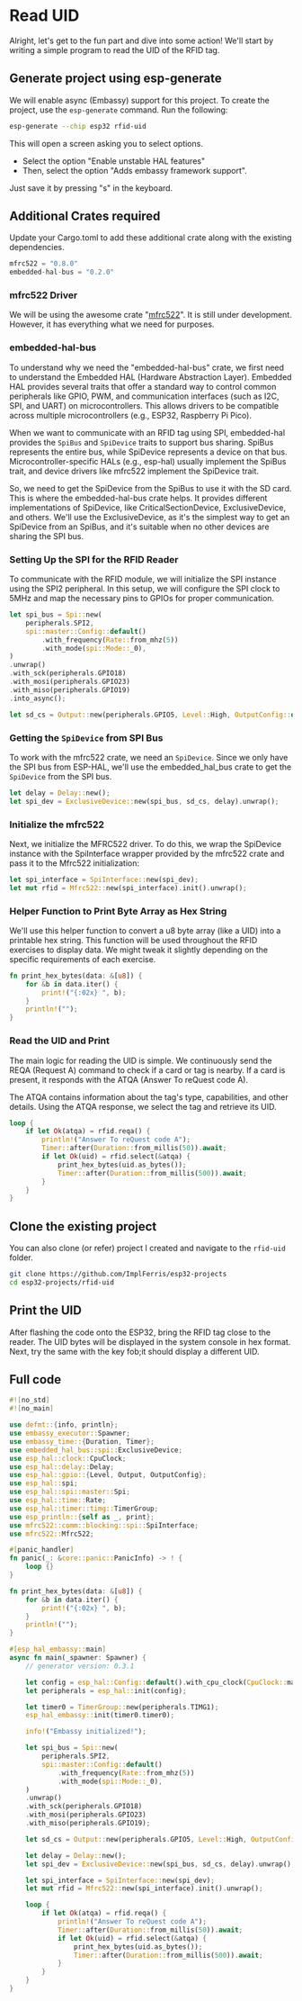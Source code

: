 # Read UID

Alright, let's get to the fun part and dive into some action! We'll start by writing a simple program to read the UID of the RFID tag.

## Generate project using esp-generate
We will enable async (Embassy) support for this project.  To create the project, use the `esp-generate` command. Run the following:

```sh
esp-generate --chip esp32 rfid-uid
```

This will open a screen asking you to select options. 

- Select the option "Enable unstable HAL features"
- Then, select the option "Adds embassy framework support".

Just save it by pressing "s" in the keyboard.

## Additional Crates required
Update your Cargo.toml to add these additional crate along with the existing dependencies.
```rust
mfrc522 = "0.8.0"
embedded-hal-bus = "0.2.0"
```

### mfrc522 Driver
We will be using the awesome crate  "[mfrc522](https://crates.io/crates/mfrc522)". It is still under development. However, it has everything what we need for purposes.


### embedded-hal-bus

To understand why we need the "embedded-hal-bus" crate, we first need to understand the Embedded HAL (Hardware Abstraction Layer). Embedded HAL provides several traits that offer a standard way to control common peripherals like GPIO, PWM, and communication interfaces (such as I2C, SPI, and UART) on microcontrollers. This allows drivers to be compatible across multiple microcontrollers (e.g., ESP32, Raspberry Pi Pico).

When we want to communicate with an RFID tag using SPI, embedded-hal provides the `SpiBus` and `SpiDevice` traits to support bus sharing. SpiBus represents the entire bus, while SpiDevice represents a device on that bus. Microcontroller-specific HALs (e.g., esp-hal) usually implement the SpiBus trait, and device drivers like mfrc522 implement the SpiDevice trait.

So, we need to get the SpiDevice from the SpiBus to use it with the SD card. This is where the embedded-hal-bus crate helps. It provides different implementations of SpiDevice, like CriticalSectionDevice, ExclusiveDevice, and others. We'll use the ExclusiveDevice, as it's the simplest way to get an SpiDevice from an SpiBus, and it's suitable when no other devices are sharing the SPI bus.
 

### Setting Up the SPI for the RFID Reader
To communicate with the RFID module, we will initialize the SPI instance using the SPI2 peripheral.  In this setup, we will configure the SPI clock to 5MHz and map the necessary pins to GPIOs for proper communication.

```rust
let spi_bus = Spi::new(
    peripherals.SPI2,
    spi::master::Config::default()
        .with_frequency(Rate::from_mhz(5))
        .with_mode(spi::Mode::_0),
)
.unwrap()
.with_sck(peripherals.GPIO18)
.with_mosi(peripherals.GPIO23)
.with_miso(peripherals.GPIO19)
.into_async();

let sd_cs = Output::new(peripherals.GPIO5, Level::High, OutputConfig::default());
```

### Getting the `SpiDevice` from SPI Bus
To work with the mfrc522 crate, we need an `SpiDevice`. Since we only have the SPI bus from ESP-HAL, we'll use the embedded_hal_bus crate to get the `SpiDevice` from the SPI bus.

```rust
let delay = Delay::new();
let spi_dev = ExclusiveDevice::new(spi_bus, sd_cs, delay).unwrap();
```

### Initialize the mfrc522
Next, we initialize the MFRC522 driver. To do this, we wrap the SpiDevice instance with the SpiInterface wrapper provided by the mfrc522 crate and pass it to the Mfrc522 initialization:

```rust
let spi_interface = SpiInterface::new(spi_dev);
let mut rfid = Mfrc522::new(spi_interface).init().unwrap();
```


### Helper Function to Print Byte Array as Hex String

We'll use this helper function to convert a u8 byte array (like a UID) into a printable hex string. This function will be used throughout the RFID exercises to display data. We might tweak it slightly depending on the specific requirements of each exercise.

```rust
fn print_hex_bytes(data: &[u8]) {
    for &b in data.iter() {
        print!("{:02x} ", b);
    }
    println!("");
}
```

### Read the UID and Print
The main logic for reading the UID is simple. We continuously send the REQA (Request A) command to check if a card or tag is nearby. If a card is present, it responds with the ATQA (Answer To reQuest code A).

The ATQA contains information about the tag's type, capabilities, and other details. Using the ATQA response, we select the tag and retrieve its UID.

```rust
loop {
    if let Ok(atqa) = rfid.reqa() {
        println!("Answer To reQuest code A");
        Timer::after(Duration::from_millis(50)).await;
        if let Ok(uid) = rfid.select(&atqa) {
            print_hex_bytes(uid.as_bytes());
            Timer::after(Duration::from_millis(500)).await;
        }
    }
}
```


## Clone the existing project
You can also clone (or refer) project I created and navigate to the `rfid-uid` folder.

```sh
git clone https://github.com/ImplFerris/esp32-projects
cd esp32-projects/rfid-uid
```


## Print the UID
After flashing the code onto the ESP32, bring the RFID tag close to the reader. The UID bytes will be displayed in the system console in hex format. Next, try the same with the key fob;it should display a different UID.

## Full code
```rust
#![no_std]
#![no_main]

use defmt::{info, println};
use embassy_executor::Spawner;
use embassy_time::{Duration, Timer};
use embedded_hal_bus::spi::ExclusiveDevice;
use esp_hal::clock::CpuClock;
use esp_hal::delay::Delay;
use esp_hal::gpio::{Level, Output, OutputConfig};
use esp_hal::spi;
use esp_hal::spi::master::Spi;
use esp_hal::time::Rate;
use esp_hal::timer::timg::TimerGroup;
use esp_println::{self as _, print};
use mfrc522::comm::blocking::spi::SpiInterface;
use mfrc522::Mfrc522;

#[panic_handler]
fn panic(_: &core::panic::PanicInfo) -> ! {
    loop {}
}

fn print_hex_bytes(data: &[u8]) {
    for &b in data.iter() {
        print!("{:02x} ", b);
    }
    println!("");
}

#[esp_hal_embassy::main]
async fn main(_spawner: Spawner) {
    // generator version: 0.3.1

    let config = esp_hal::Config::default().with_cpu_clock(CpuClock::max());
    let peripherals = esp_hal::init(config);

    let timer0 = TimerGroup::new(peripherals.TIMG1);
    esp_hal_embassy::init(timer0.timer0);

    info!("Embassy initialized!");

    let spi_bus = Spi::new(
        peripherals.SPI2,
        spi::master::Config::default()
            .with_frequency(Rate::from_mhz(5))
            .with_mode(spi::Mode::_0),
    )
    .unwrap()
    .with_sck(peripherals.GPIO18)
    .with_mosi(peripherals.GPIO23)
    .with_miso(peripherals.GPIO19);

    let sd_cs = Output::new(peripherals.GPIO5, Level::High, OutputConfig::default());

    let delay = Delay::new();
    let spi_dev = ExclusiveDevice::new(spi_bus, sd_cs, delay).unwrap();

    let spi_interface = SpiInterface::new(spi_dev);
    let mut rfid = Mfrc522::new(spi_interface).init().unwrap();

    loop {
        if let Ok(atqa) = rfid.reqa() {
            println!("Answer To reQuest code A");
            Timer::after(Duration::from_millis(50)).await;
            if let Ok(uid) = rfid.select(&atqa) {
                print_hex_bytes(uid.as_bytes());
                Timer::after(Duration::from_millis(500)).await;
            }
        }
    }
}
```
